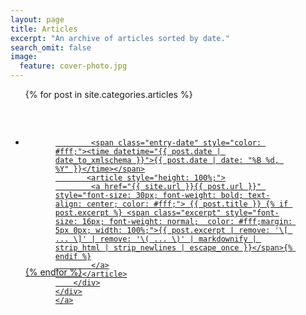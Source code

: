 ```yaml
---
layout: page
title: Articles
excerpt: "An archive of articles sorted by date."
search_omit: false
image:
  feature: cover-photo.jpg
---
```


<ul class="post-list">
{% for post in site.categories.articles %} 
	<li style="height: 250px; border-radius: 15px;">
    <a href="{{ site.url }}{{ post.url }}">
      <div style="background-image: url('{{ site.url }}/images/{{ post.image.feature }}'); width: 100%; height: 100%;  border-radius: 15px;background-size: cover; " >
        <div style=" width: 80%; height: 100%; margin: 0 auto; padding: 10% 5%;">
          
            <span class="entry-date" style="color: #fff;"><time datetime="{{ post.date | date_to_xmlschema }}">{{ post.date | date: "%B %d, %Y" }}</time></span>
           <article style="height: 100%;">
            <a href="{{ site.url }}{{ post.url }}" style="font-size: 30px; font-weight: bold; text-align: center; color: #fff;"> {{ post.title }} {% if post.excerpt %} <span class="excerpt" style="font-size: 16px; font-weight: normal;  color: #fff;margin: 5px 0px; width: 100%;">{{ post.excerpt | remove: '\[ ... \]' | remove: '\( ... \)' | markdownify | strip_html | strip_newlines | escape_once }}</span>{% endif %}
            </a>
          </article>
        </div>
    </div>
    </a>
  </li>
  <br>
{% endfor %}
</ul>
